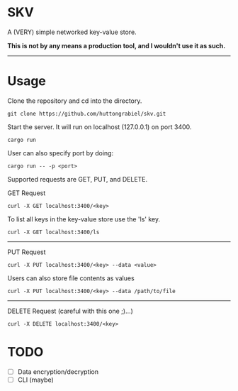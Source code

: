 # SKV

A (VERY) simple networked key-value store.

**This is not by any means a production tool, and I wouldn't use it as such.**

---

# Usage

Clone the repository and cd into the directory.

```
git clone https://github.com/huttongrabiel/skv.git
```

Start the server. It will run on localhost (127.0.0.1) on port 3400.

```
cargo run
```

User can also specify port by doing:

```
cargo run -- -p <port>
```

Supported requests are GET, PUT, and DELETE.

GET Request
```
curl -X GET localhost:3400/<key>
```

To list all keys in the key-value store use the 'ls' key.
```
curl -X GET localhost:3400/ls
```

---

PUT Request
```
curl -X PUT localhost:3400/<key> --data <value>
```

Users can also store file contents as values
```
curl -X PUT localhost:3400/<key> --data /path/to/file
```

---

DELETE Request (careful with this one ;)...)
```
curl -X DELETE localhost:3400/<key>
```

# TODO
- [ ] Data encryption/decryption
- [ ] CLI (maybe)
